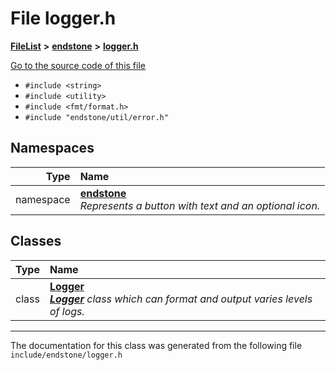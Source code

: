 

# File logger.h



[**FileList**](files.md) **>** [**endstone**](dir_6cf277b678674f97c7a2b6b3b2447b33.md) **>** [**logger.h**](logger_8h.md)

[Go to the source code of this file](logger_8h_source.md)



* `#include <string>`
* `#include <utility>`
* `#include <fmt/format.h>`
* `#include "endstone/util/error.h"`













## Namespaces

| Type | Name |
| ---: | :--- |
| namespace | [**endstone**](namespaceendstone.md) <br>_Represents a button with text and an optional icon._  |


## Classes

| Type | Name |
| ---: | :--- |
| class | [**Logger**](classendstone_1_1Logger.md) <br>[_**Logger**_](classendstone_1_1Logger.md) _class which can format and output varies levels of logs._ |



















































------------------------------
The documentation for this class was generated from the following file `include/endstone/logger.h`


